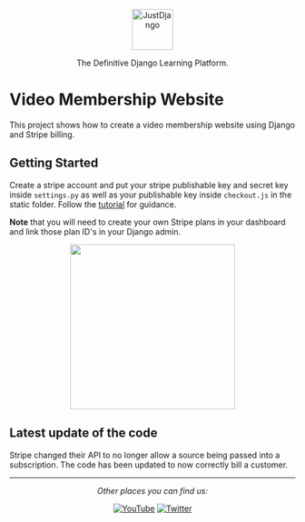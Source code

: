 <p align="center">
  <p align="center">
    <a href="https://justdjango.com/?utm_source=github&utm_medium=logo" target="_blank">
      <img src="https://assets.justdjango.com/static/branding/logo.svg" alt="JustDjango" height="72">
    </a>
  </p>
  <p align="center">
    The Definitive Django Learning Platform.
  </p>
</p>

# Video Membership Website

This project shows how to create a video membership website using Django and Stripe billing.

## Getting Started

Create a stripe account and put your stripe publishable key and secret key inside `settings.py` as well as your publishable key inside `checkout.js` in the static folder. Follow the [tutorial](https://youtu.be/zu2PBUHMEew) for guidance.

**Note** that you will need to create your own Stripe plans in your dashboard and link those plan ID's in your Django admin.

<p align="center">
  <a href="https://youtu.be/zu2PBUHMEew"><img src="https://github.com/justdjango/video-membership/blob/master/thumbnail.png" width="290"></a>
</p>

## Latest update of the code

Stripe changed their API to no longer allow a source being passed into a subscription. The code has been updated to now correctly bill a customer.

---

<div align="center">

<i>Other places you can find us:</i><br>

<a href="https://www.youtube.com/channel/UCRM1gWNTDx0SHIqUJygD-kQ" target="_blank"><img src="https://img.shields.io/badge/YouTube-%23E4405F.svg?&style=flat-square&logo=youtube&logoColor=white" alt="YouTube"></a>
<a href="https://www.twitter.com/justdjangocode" target="_blank"><img src="https://img.shields.io/badge/Twitter-%231877F2.svg?&style=flat-square&logo=twitter&logoColor=white" alt="Twitter"></a>

</div>
